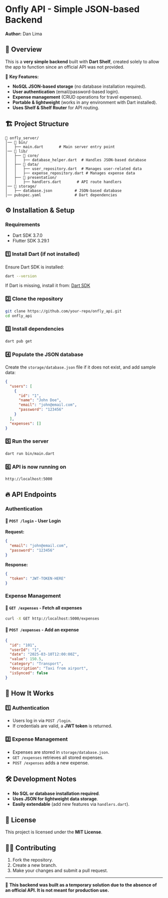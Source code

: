 # Onfly API - Simple JSON-based Backend

**Author:** Dan Lima

## 📌 Overview

This is a **very simple backend** built with **Dart Shelf**, created solely to allow the app to function since an official API was not provided.

🚀 **Key Features:**

- **NoSQL JSON-based storage** (no database installation required).
- **User authentication** (email/password-based login).
- **Expense management** (CRUD operations for travel expenses).
- **Portable & lightweight** (works in any environment with Dart installed).
- **Uses Shelf & Shelf Router** for API routing.

## 🏗️ Project Structure

```
📂 onfly_server/
│── 📂 bin/
│   ├── main.dart       # Main server entry point
│── 📂 lib/
│   ├── 📂 core/
│   │   ├── database_helper.dart  # Handles JSON-based database
│   ├── 📂 data/
│   │   ├── user_repository.dart  # Manages user-related data
│   │   ├── expense_repository.dart # Manages expense data
│   ├── 📂 presentation/
│   │   ├── handlers.dart       # API route handlers
│── 📂 storage/
│   ├── database.json          # JSON-based database
│── pubspec.yaml               # Dart dependencies
```

## ⚙️ Installation & Setup

### **Requirements**

- Dart SDK 3.7.0
- Flutter SDK 3.29.1

### **1️⃣ Install Dart (if not installed)**

Ensure Dart SDK is installed:

```bash
dart --version
```

If Dart is missing, install it from: [Dart SDK](https://dart.dev/get-dart)

### **2️⃣ Clone the repository**

```bash
git clone https://github.com/your-repo/onfly_api.git
cd onfly_api
```

### **3️⃣ Install dependencies**

```bash
dart pub get
```

### **4️⃣ Populate the JSON database**

Create the `storage/database.json` file if it does not exist, and add sample data:

```json
{
  "users": [
    {
      "id": "1",
      "name": "John Doe",
      "email": "john@email.com",
      "password": "123456"
    }
  ],
  "expenses": []
}
```

### **5️⃣ Run the server**

```bash
dart run bin/main.dart
```

### **6️⃣ API is now running on**

```bash
http://localhost:5000
```

## 🔥 API Endpoints

### **Authentication**

#### 🔹 `POST /login` - User Login

**Request:**

```json
{
  "email": "john@email.com",
  "password": "123456"
}
```

**Response:**

```json
{
  "token": "JWT-TOKEN-HERE"
}
```

### **Expense Management**

#### 🔹 `GET /expenses` - Fetch all expenses

```bash
curl -X GET http://localhost:5000/expenses
```

#### 🔹 `POST /expenses` - Add an expense

```json
{
  "id": "101",
  "userId": "1",
  "date": "2025-03-10T12:00:00Z",
  "value": 150.5,
  "category": "Transport",
  "description": "Taxi from airport",
  "isSynced": false
}
```

## 📖 How It Works

### 1️⃣ **Authentication**

- Users log in via `POST /login`.
- If credentials are valid, a **JWT token** is returned.

### 2️⃣ **Expense Management**

- Expenses are stored in `storage/database.json`.
- `GET /expenses` retrieves all stored expenses.
- `POST /expenses` adds a new expense.

## 🛠️ Development Notes

- **No SQL or database installation required**.
- **Uses JSON for lightweight data storage**.
- **Easily extendable** (add new features via `handlers.dart`).

## 📜 License

This project is licensed under the **MIT License**.

## 👨‍💻 Contributing

1. Fork the repository.
2. Create a new branch.
3. Make your changes and submit a pull request.

---

🚀 **This backend was built as a temporary solution due to the absence of an official API. It is not meant for production use.**
